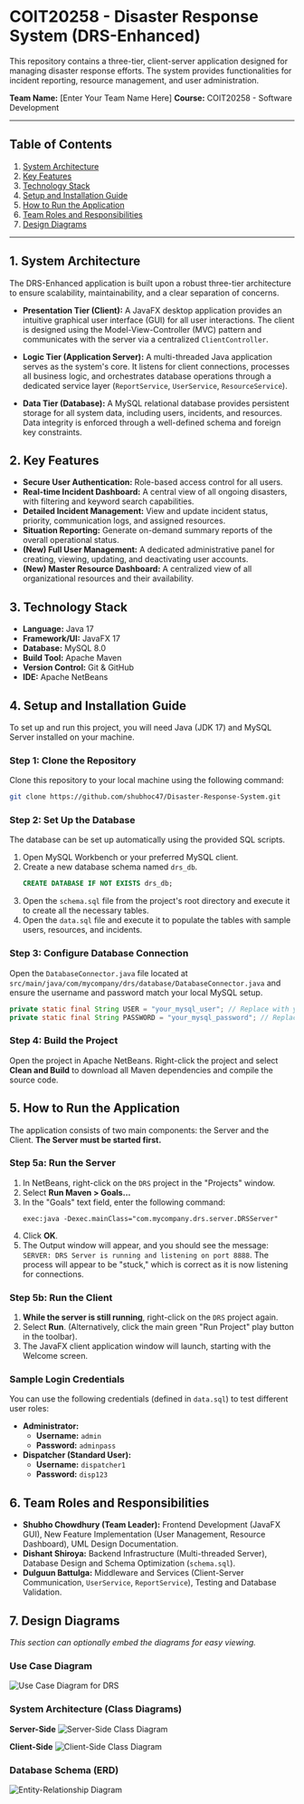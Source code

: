 # COIT20258 - Disaster Response System (DRS-Enhanced)

This repository contains a three-tier, client-server application designed for managing disaster response efforts. The system provides functionalities for incident reporting, resource management, and user administration.

**Team Name:** [Enter Your Team Name Here]
**Course:** COIT20258 - Software Development

---

## Table of Contents
1. [System Architecture](#1-system-architecture)
2. [Key Features](#2-key-features)
3. [Technology Stack](#3-technology-stack)
4. [Setup and Installation Guide](#4-setup-and-installation-guide)
5. [How to Run the Application](#5-how-to-run-the-application)
6. [Team Roles and Responsibilities](#6-team-roles-and-responsibilities)
7. [Design Diagrams](#7-design-diagrams)

---

## 1. System Architecture

The DRS-Enhanced application is built upon a robust three-tier architecture to ensure scalability, maintainability, and a clear separation of concerns.

*   **Presentation Tier (Client):** A JavaFX desktop application provides an intuitive graphical user interface (GUI) for all user interactions. The client is designed using the Model-View-Controller (MVC) pattern and communicates with the server via a centralized `ClientController`.

*   **Logic Tier (Application Server):** A multi-threaded Java application serves as the system's core. It listens for client connections, processes all business logic, and orchestrates database operations through a dedicated service layer (`ReportService`, `UserService`, `ResourceService`).

*   **Data Tier (Database):** A MySQL relational database provides persistent storage for all system data, including users, incidents, and resources. Data integrity is enforced through a well-defined schema and foreign key constraints.

## 2. Key Features

*   **Secure User Authentication:** Role-based access control for all users.
*   **Real-time Incident Dashboard:** A central view of all ongoing disasters, with filtering and keyword search capabilities.
*   **Detailed Incident Management:** View and update incident status, priority, communication logs, and assigned resources.
*   **Situation Reporting:** Generate on-demand summary reports of the overall operational status.
*   **(New) Full User Management:** A dedicated administrative panel for creating, viewing, updating, and deactivating user accounts.
*   **(New) Master Resource Dashboard:** A centralized view of all organizational resources and their availability.

## 3. Technology Stack

*   **Language:** Java 17
*   **Framework/UI:** JavaFX 17
*   **Database:** MySQL 8.0
*   **Build Tool:** Apache Maven
*   **Version Control:** Git & GitHub
*   **IDE:** Apache NetBeans

## 4. Setup and Installation Guide

To set up and run this project, you will need Java (JDK 17) and MySQL Server installed on your machine.

### Step 1: Clone the Repository

Clone this repository to your local machine using the following command:
```bash
git clone https://github.com/shubhoc47/Disaster-Response-System.git
```

### Step 2: Set Up the Database

The database can be set up automatically using the provided SQL scripts.

1.  Open MySQL Workbench or your preferred MySQL client.
2.  Create a new database schema named `drs_db`.
    ```sql
    CREATE DATABASE IF NOT EXISTS drs_db;
    ```
3.  Open the `schema.sql` file from the project's root directory and execute it to create all the necessary tables.
4.  Open the `data.sql` file and execute it to populate the tables with sample users, resources, and incidents.

### Step 3: Configure Database Connection

Open the `DatabaseConnector.java` file located at `src/main/java/com/mycompany/drs/database/DatabaseConnector.java` and ensure the username and password match your local MySQL setup.

```java
private static final String USER = "your_mysql_user"; // Replace with your username
private static final String PASSWORD = "your_mysql_password"; // Replace with your password
```

### Step 4: Build the Project

Open the project in Apache NetBeans. Right-click the project and select **Clean and Build** to download all Maven dependencies and compile the source code.

## 5. How to Run the Application

The application consists of two main components: the Server and the Client. **The Server must be started first.**

### Step 5a: Run the Server

1.  In NetBeans, right-click on the `DRS` project in the "Projects" window.
2.  Select **Run Maven > Goals...**
3.  In the "Goals" text field, enter the following command:
    ```
    exec:java -Dexec.mainClass="com.mycompany.drs.server.DRSServer"
    ```
4.  Click **OK**.
5.  The Output window will appear, and you should see the message: `SERVER: DRS Server is running and listening on port 8888`. The process will appear to be "stuck," which is correct as it is now listening for connections.

### Step 5b: Run the Client

1.  **While the server is still running**, right-click on the `DRS` project again.
2.  Select **Run**. (Alternatively, click the main green "Run Project" play button in the toolbar).
3.  The JavaFX client application window will launch, starting with the Welcome screen.

### Sample Login Credentials

You can use the following credentials (defined in `data.sql`) to test different user roles:
*   **Administrator:**
    *   **Username:** `admin`
    *   **Password:** `adminpass`
*   **Dispatcher (Standard User):**
    *   **Username:** `dispatcher1`
    *   **Password:** `disp123`

## 6. Team Roles and Responsibilities

*   **Shubho Chowdhury (Team Leader):** Frontend Development (JavaFX GUI), New Feature Implementation (User Management, Resource Dashboard), UML Design Documentation.
*   **Dishant Shiroya:** Backend Infrastructure (Multi-threaded Server), Database Design and Schema Optimization (`schema.sql`).
*   **Dulguun Battulga:** Middleware and Services (Client-Server Communication, `UserService`, `ReportService`), Testing and Database Validation.

## 7. Design Diagrams

*This section can optionally embed the diagrams for easy viewing.*

### Use Case Diagram
![Use Case Diagram for DRS](docs/use_case_diagram.png)

### System Architecture (Class Diagrams)
**Server-Side**
![Server-Side Class Diagram](docs/server_class_diagram.png)

**Client-Side**
![Client-Side Class Diagram](docs/client_class_diagram.png)

### Database Schema (ERD)
![Entity-Relationship Diagram](docs/database_erd.png)
